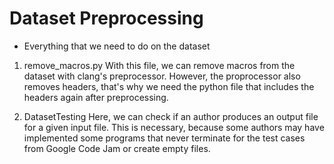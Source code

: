 # Dataset Preprocessing

- Everything that we need to do on the dataset

1. remove_macros.py
    With this file, we can remove macros from the dataset with clang's preprocessor.
    However, the proprocessor also removes headers, that's why we need the python file
    that includes the headers again after preprocessing.

2. DatasetTesting
    Here, we can check if an author produces an output file for a given input
    file. This is necessary, because some authors may have implemented some
    programs that never terminate for the test cases from Google Code Jam
    or create empty files.
